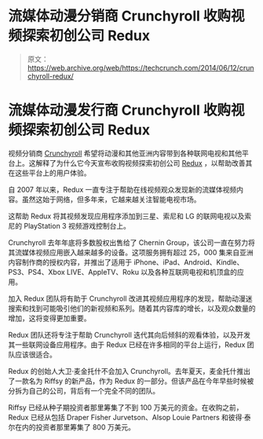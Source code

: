 # 流媒体动漫分销商 Crunchyroll 收购视频探索初创公司 Redux 

> 原文：<https://web.archive.org/web/https://techcrunch.com/2014/06/12/crunchyroll-redux/>

# 流媒体动漫发行商 Crunchyroll 收购视频探索初创公司 Redux

视频分销商 [Crunchyroll](https://web.archive.org/web/20221205230642/http://www.crunchyroll.com/) 希望将动漫和其他亚洲内容带到各种联网电视和其他平台上。这解释了为什么它今天宣布收购视频探索初创公司 [Redux](https://web.archive.org/web/20221205230642/https://www.redux.com/) ，以帮助改善其在这些平台上的用户体验。

自 2007 年以来，Redux 一直专注于帮助在线视频观众发现新的流媒体视频内容。虽然这始于网络，但多年来，它越来越关注智能电视市场。

这帮助 Redux 将其视频发现应用程序添加到三星、索尼和 LG 的联网电视以及索尼的 PlayStation 3 视频游戏控制台上。

Crunchyroll 去年年底将多数股权出售给了 Chernin Group，该公司一直在努力将其流媒体视频应用嵌入越来越多的设备。这项服务拥有超过 25，000 集来自亚洲内容制作商的授权内容，并推出了适用于 iPhone、iPad、Android、Kindle、PS3、PS4、Xbox LIVE、AppleTV、Roku 以及各种互联网电视和机顶盒的应用。

加入 Redux 团队将有助于 Crunchyroll 改进其视频应用程序的发现，帮助动漫迷搜索和找到可能吸引他们的新视频和系列。随着其内容库的增长，以及观众数量的增加，这将变得更加重要。

Redux 团队还将专注于帮助 Crunchyroll 迭代其向后倾斜的观看体验，以及开发其一些联网设备应用程序。由于 Redux 已经在许多相同的平台上运行，Redux 团队应该很适合。

Redux 的创始人大卫·麦金托什不会加入 Crunchyroll。去年夏天，麦金托什推出了一款名为 Riffsy 的新产品，作为 Redux 的一部分。但该产品在今年早些时候被分拆为自己的公司，背后有一个完全不同的团队。

Riffsy 已经从种子期投资者那里筹集了不到 100 万美元的资金。在收购之前，Redux 已经从包括 Draper Fisher Jurvetson、Alsop Louie Partners 和彼得·泰尔在内的投资者那里筹集了 800 万美元。